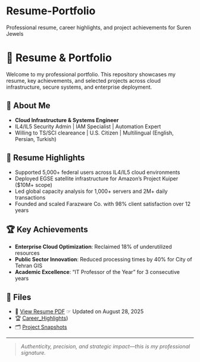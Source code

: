 # Resume-Portfolio
Professional resume, career highlights, and project achievements for Suren Jewels

# 📄 Resume & Portfolio

Welcome to my professional portfolio. This repository showcases my resume, key achievements, and selected projects across cloud infrastructure, secure systems, and enterprise deployment.

## 🧠 About Me
- **Cloud Infrastructure & Systems Engineer**
- IL4/IL5 Security Admin | IAM Specialist | Automation Expert
- Willing to TS/SCI cleareance | U.S. Citizen | Multilingual (English, Persian, Turkish)

## 📌 Resume Highlights
- Supported 5,000+ federal users across IL4/IL5 cloud environments
- Deployed EGSE satellite infrastructure for Amazon’s Project Kuiper ($10M+ scope)
- Led global capacity analysis for 1,000+ servers and 2M+ daily transactions
- Founded and scaled Farazware Co. with 98% client satisfaction over 12 years

## 🏆 Key Achievements
- **Enterprise Cloud Optimization**: Reclaimed 18% of underutilized resources
- **Public Sector Innovation**: Reduced processing times by 40% for City of Tehran GIS
- **Academic Excellence**: “IT Professor of the Year” for 3 consecutive years

## 📁 Files
- 🔎 [View Resume PDF](./SurenJewels_Resume.pdf) ☞ Updated on August 28, 2025
- 🏆 [Career_Highlights](https://github.com/Suren-Jewels/Resume-Portfolio/blob/main/Career_Highlights.md))
- 🗂️ [Project Snapshots](https://github.com/Suren-Jewels/Projects)

---

> *Authenticity, precision, and strategic impact—this is my professional signature.*
